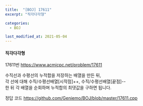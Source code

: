 ```yaml
---
title:  "[BOJ] 17611"
excerpt: "직각다각형"

categories:
  - BOJ

last_modified_at: 2021-05-04
---
```


#### 직각다각형

17611번 <https://www.acmicpc.net/problem/17611>

수직선과 수평선의 누적합을 저장하는 배열을 만든 뒤,<br>
각 선에 대해 수직/수평선배열[시작점]++, 수직/수평선배열[끝점]--<br>
한 뒤 각 배열을 순회하며 누적합의 최댓값을 구하면 됩니다. 

정답 코드 <https://github.com/Geniemo/BOJ/blob/master/17611.cpp>